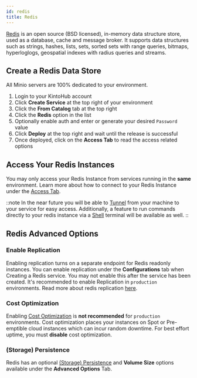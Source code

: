 ```yaml
---
id: redis
title: Redis
---
```


[Redis](https://redislabs.com/) is an open source (BSD licensed), in-memory data structure store, used as a database, cache and message broker. It supports data structures such as strings, hashes, lists, sets, sorted sets with range queries, bitmaps, hyperloglogs, geospatial indexes with radius queries and streams.
                                         
## Create a Redis Data Store

All Minio servers are 100% dedicated to your environment.

1. Login to your KintoHub account
2. Click **Create Service** at the top right of your environment
3. Click the **From Catalog** tab at the top right
4. Click the **Redis** option in the list
5. Optionally enable auth and enter or generate your desired `Password` value
6. Click **Deploy** at the top right and wait until the release is successful
7. Once deployed, click on the **Access Tab** to read the access related options

## Access Your Redis Instances

You may only access your Redis Instance from services running in the **same** environment.
Learn more about how to connect to your Redis Instance under the [Access Tab](../anatomy/anatomy-access.md#redis).

::note
In the near future you will be able to [Tunnel](https://feedback.kintohub.com/feature-requests/p/port-forwarding-for-debugging) from your machine to your service for easy access.
Additionally, a feature to run commands directly to your redis instance via a [Shell](https://feedback.kintohub.com/feature-requests/p/shell-access) terminal will be available as well.
::

## Redis Advanced Options

### Enable Replication

Enabling replication turns on a separate endpoint for Redis readonly instances.
You can enable replication under the **Configurations** tab when Creating a Redis service.
You may not enable this after the service has been created.
It's recommended to enable Replication in `production` environments.
Read more about redis replication [here](https://redis.io/topics/replication).

### Cost Optimization

Enabling [Cost Optimization](../anatomy/anatomy-advanced.md#cost-optimization) is **not recommended** for `production` environments.
Cost optimization places your instances on Spot or Pre-emptible cloud instances which can incur random downtime.
For best effort uptime, you must **disable** cost optimization.

### (Storage) Persistence

Redis has an optional [(Storage) Persistence](../anatomy/anatomy-advanced.md#storage-persistence) and **Volume Size** options available under the **Advanced Options** Tab.
